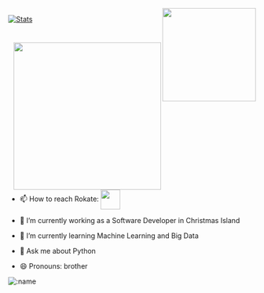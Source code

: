 <img align='right' src="https://media.giphy.com/media/M9gbBd9nbDrOTu1Mqx/giphy.gif" width="190">

[![Stats](https://github-readme-stats.vercel.app/api?username=rokate&show_icons=true&theme=merko)](https://github-readme-stats.vercel.app/api?username=rokate&show_icons=true&theme=merko)
 
 <h1> </h1>
<img align='right' src="https://i.ibb.co/tXpDqJ1/image.jpg" width="300">


  - 📫 How to reach Rokate: <a href="mailto:rokate1990@gmail.com"> <img align='center' src="https://img.icons8.com/fluent/48/000000/gmail.png" width="40"/> </a>

  - 🔭 I’m currently working as a Software Developer in Christmas Island
  - 🌱 I’m currently learning Machine Learning and Big Data
  - 💬 Ask me about Python
  - 😄 Pronouns: brother
  
  
  ![:name](https://count.getloli.com/get/@rokate?theme=gelbooru-h)
